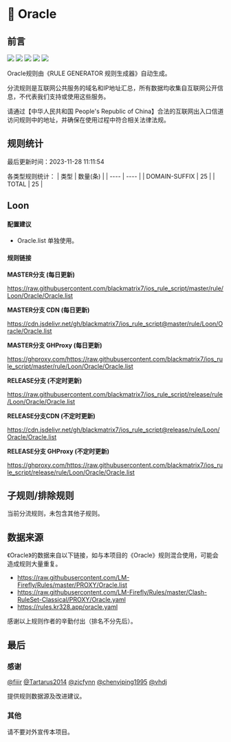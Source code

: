 # 🧸 Oracle

## 前言

![](https://shields.io/badge/-移除重复规则-ff69b4) ![](https://shields.io/badge/-DOMAIN与DOMAIN--SUFFIX合并-green) ![](https://shields.io/badge/-DOMAIN--SUFFIX间合并-critical) ![](https://shields.io/badge/-DOMAIN--SUFFIX与DOMAIN--KEYWORD合并-blue) ![](https://shields.io/badge/-IP--CIDR(6)合并-blueviolet) 

Oracle规则由《RULE GENERATOR 规则生成器》自动生成。

分流规则是互联网公共服务的域名和IP地址汇总，所有数据均收集自互联网公开信息，不代表我们支持或使用这些服务。

请通过【中华人民共和国 People's Republic of China】合法的互联网出入口信道访问规则中的地址，并确保在使用过程中符合相关法律法规。

## 规则统计

最后更新时间：2023-11-28 11:11:54

各类型规则统计：
| 类型 | 数量(条)  | 
| ---- | ----  |
| DOMAIN-SUFFIX | 25  | 
| TOTAL | 25  | 


## Loon 

#### 配置建议
- Oracle.list 单独使用。

#### 规则链接
**MASTER分支 (每日更新)**

https://raw.githubusercontent.com/blackmatrix7/ios_rule_script/master/rule/Loon/Oracle/Oracle.list

**MASTER分支 CDN (每日更新)**

https://cdn.jsdelivr.net/gh/blackmatrix7/ios_rule_script@master/rule/Loon/Oracle/Oracle.list

**MASTER分支 GHProxy (每日更新)**

https://ghproxy.com/https://raw.githubusercontent.com/blackmatrix7/ios_rule_script/master/rule/Loon/Oracle/Oracle.list

**RELEASE分支 (不定时更新)**

https://raw.githubusercontent.com/blackmatrix7/ios_rule_script/release/rule/Loon/Oracle/Oracle.list

**RELEASE分支CDN (不定时更新)**

https://cdn.jsdelivr.net/gh/blackmatrix7/ios_rule_script@release/rule/Loon/Oracle/Oracle.list

**RELEASE分支 GHProxy (不定时更新)**

https://ghproxy.com/https://raw.githubusercontent.com/blackmatrix7/ios_rule_script/release/rule/Loon/Oracle/Oracle.list

## 子规则/排除规则


当前分流规则，未包含其他子规则。

## 数据来源

《Oracle》的数据来自以下链接，如与本项目的《Oracle》规则混合使用，可能会造成规则大量重复。

- https://raw.githubusercontent.com/LM-Firefly/Rules/master/PROXY/Oracle.list
- https://raw.githubusercontent.com/LM-Firefly/Rules/master/Clash-RuleSet-Classical/PROXY/Oracle.yaml
- https://rules.kr328.app/oracle.yaml


感谢以上规则作者的辛勤付出（排名不分先后）。

## 最后

### 感谢

[@fiiir](https://github.com/fiiir) [@Tartarus2014](https://github.com/Tartarus2014) [@zjcfynn](https://github.com/zjcfynn) [@chenyiping1995](https://github.com/chenyiping1995) [@vhdj](https://github.com/vhdj)

提供规则数据源及改进建议。

### 其他

请不要对外宣传本项目。